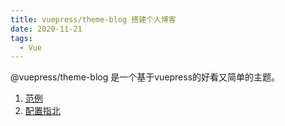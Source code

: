```yaml
---
title: vuepress/theme-blog 搭建个人博客
date: 2020-11-21
tags: 
  - Vue
---
```

@vuepress/theme-blog 是一个基于vuepress的好看又简单的主题。
1. [范例](https://example.vuepress-theme-blog.ulivz.com/)
2. [配置指北](https://vuepress-theme-blog.ulivz.com/#intro)